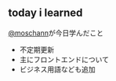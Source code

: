 ## today i learned

[@moschann](https://twitter.com/moschann)が今日学んだこと
- 不定期更新
- 主にフロントエンドについて
- ビジネス用語なども追加
